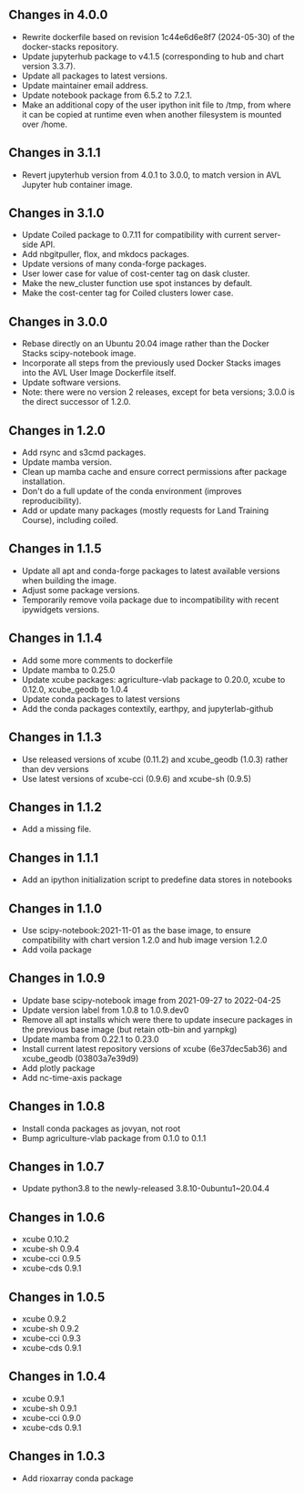 ## Changes in 4.0.0

* Rewrite dockerfile based on revision 1c44e6d6e8f7 (2024-05-30) of the
  docker-stacks repository.
* Update jupyterhub package to v4.1.5 (corresponding to hub and chart
  version 3.3.7).
* Update all packages to latest versions.
* Update maintainer email address.
* Update notebook package from 6.5.2 to 7.2.1.
* Make an additional copy of the user ipython init file to /tmp, from where
  it can be copied at runtime even when another filesystem is mounted over
  /home.

## Changes in 3.1.1

* Revert jupyterhub version from 4.0.1 to 3.0.0, to match version in AVL
  Jupyter hub container image.

## Changes in 3.1.0

* Update Coiled package to 0.7.11 for compatibility with current server-side
  API.
* Add nbgitpuller, flox, and mkdocs packages.
* Update versions of many conda-forge packages.
* User lower case for value of cost-center tag on dask cluster.
* Make the new_cluster function use spot instances by default.
* Make the cost-center tag for Coiled clusters lower case.

## Changes in 3.0.0

* Rebase directly on an Ubuntu 20.04 image rather than the Docker Stacks
  scipy-notebook image.
* Incorporate all steps from the previously used Docker Stacks images into
  the AVL User Image Dockerfile itself.
* Update software versions.
* Note: there were no version 2 releases, except for beta versions; 3.0.0
  is the direct successor of 1.2.0.

## Changes in 1.2.0

* Add rsync and s3cmd packages.
* Update mamba version.
* Clean up mamba cache and ensure correct permissions after package
  installation.
* Don't do a full update of the conda environment (improves reproducibility).
* Add or update many packages (mostly requests for Land Training Course),
  including coiled.

## Changes in 1.1.5

* Update all apt and conda-forge packages to latest available versions when
  building the image.
* Adjust some package versions.
* Temporarily remove voila package due to incompatibility with recent
  ipywidgets versions.

## Changes in 1.1.4

* Add some more comments to dockerfile
* Update mamba to 0.25.0
* Update xcube packages: agriculture-vlab package to 0.20.0, xcube to 0.12.0,
  xcube_geodb to 1.0.4
* Update conda packages to latest versions
* Add the conda packages contextily, earthpy, and jupyterlab-github

## Changes in 1.1.3

* Use released versions of xcube (0.11.2) and xcube_geodb (1.0.3) rather than
  dev versions
* Use latest versions of xcube-cci (0.9.6) and xcube-sh (0.9.5)  

## Changes in 1.1.2

* Add a missing file.

## Changes in 1.1.1

* Add an ipython initialization script to predefine data stores in notebooks

## Changes in 1.1.0

* Use scipy-notebook:2021-11-01 as the base image, to ensure compatibility
  with chart version 1.2.0 and hub image version 1.2.0
* Add voila package

## Changes in 1.0.9

* Update base scipy-notebook image from 2021-09-27 to 2022-04-25
* Update version label from 1.0.8 to 1.0.9.dev0
* Remove all apt installs which were there to update insecure packages
  in the previous base image (but retain otb-bin and yarnpkg)
* Update mamba from 0.22.1 to 0.23.0
* Install current latest repository versions of xcube (6e37dec5ab36) and
  xcube_geodb (03803a7e39d9)
* Add plotly package
* Add nc-time-axis package

## Changes in 1.0.8

* Install conda packages as jovyan, not root
* Bump agriculture-vlab package from 0.1.0 to 0.1.1

## Changes in 1.0.7

* Update python3.8 to the newly-released 3.8.10-0ubuntu1~20.04.4

## Changes in 1.0.6

* xcube 0.10.2
* xcube-sh 0.9.4
* xcube-cci 0.9.5
* xcube-cds 0.9.1

## Changes in 1.0.5

* xcube 0.9.2
* xcube-sh 0.9.2
* xcube-cci 0.9.3
* xcube-cds 0.9.1

## Changes in 1.0.4

* xcube 0.9.1
* xcube-sh 0.9.1
* xcube-cci 0.9.0
* xcube-cds 0.9.1

## Changes in 1.0.3

* Add rioxarray conda package
